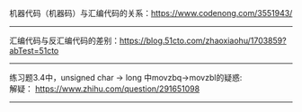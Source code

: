 机器代码（机器码）与汇编代码的关系：https://www.codenong.com/3551943/ <br />

----

汇编代码与反汇编代码的差别：https://blog.51cto.com/zhaoxiaohu/1703859?abTest=51cto  <br />

----

练习题3.4中，unsigned char -> long 中movzbq->movzbl的疑惑: <br />
解疑： https://www.zhihu.com/question/291651098

----

